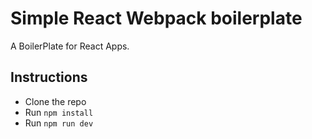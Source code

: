 # Simple React Webpack boilerplate

A BoilerPlate for React Apps.

## Instructions

* Clone the repo
* Run `npm install`
* Run `npm run dev`
